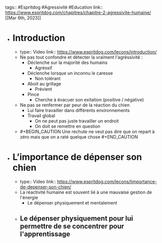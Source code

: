 tags::  #Espritdog #Agressivité #Education 
link:: https://www.espritdog.com/chapitres/chapitre-2-agressivite-humaine/
[[Mar 6th, 2023]]

- # Introduction
	- type:: Video
	  link:: https://www.espritdog.com/lecons/introduction/
	- Ne pas tout confondre et détecter la vraiment l'agréssivité :
		- Déclenche sur la majorité des humains
			- Agréssif
		- Déclenche lorsque un inconnu le caresse
			- Non tolérant
		- Aboit au grillage
			- Prévient
		- Pince
			- Cherche à évacuer son exitation (positive / négative)
	- Ne pas se renfermer par peur de la réaction du chien
		- Lui faire travailler dans différents environnements
		- Travail global
			- On ne peut pas juste travailler un endroit
			- On doit se remettre en question
	- #+BEGIN_CAUTION
	  Une rechute ne veut pas dire que on repart à zéro mais que on a raté quelque chose
	  #+END_CAUTION
- # L’importance de dépenser son chien
	- type:: Video
	  link:: https://www.espritdog.com/lecons/limportance-de-depenser-son-chien/
	- La réactivité humaine est souvent lié à une mauvaise gestion de l'énergie
		- Le dépenser physiquement et mentalement
	- Le dépenser physiquement pour lui permettre de se concentrer pour l'apprentissage
		-